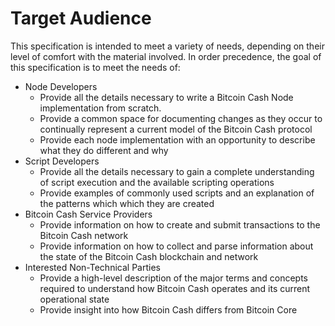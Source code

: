 # Target Audience

This specification is intended to meet a variety of needs, depending on their level of comfort with the material involved.  In order precedence, the goal of this specification is to meet the needs of:

 - Node Developers
	 - Provide all the details necessary to write a Bitcoin Cash Node implementation from scratch.
	 - Provide a common space for documenting changes as they occur to continually represent a current model of the Bitcoin Cash protocol
	 - Provide each node implementation with an opportunity to describe what they do different and why
 - Script Developers
	 - Provide all the details necessary to gain a complete understanding of script execution and the available scripting operations
	 - Provide examples of commonly used scripts and an explanation of the patterns which which they are created 
 - Bitcoin Cash Service Providers
	 - Provide information on how to create and submit transactions to the Bitcoin Cash network
	 - Provide information on how to collect and parse information about the state of the Bitcoin Cash blockchain and network
 - Interested Non-Technical Parties
	 - Provide a high-level description of the major terms and concepts required to understand how Bitcoin Cash operates and its current operational state
	 - Provide insight into how Bitcoin Cash differs from Bitcoin Core
